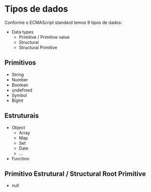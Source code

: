 # Tipos de dados

Conforme o ECMAScript standard temos 9 tipos de dados:

- Data types
  - Primitive / Primitive value
  - Structural
  - Structural Primitive

## Primitivos

- String
- Number
- Boolean
- undefined
- Symbol
- BigInt

## Estruturais

- Object
  - Array
  - Map
  - Set
  - Date
  - ...
- Function

## Primitivo Estrutural / Structural Root Primitive

- null
